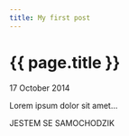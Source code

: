 ```yaml
---
title: My first post
---
```


{{ page.title }}
================

<p class="meta">17 October 2014</p>

Lorem ipsum dolor sit amet...

JESTEM SE SAMOCHODZIK